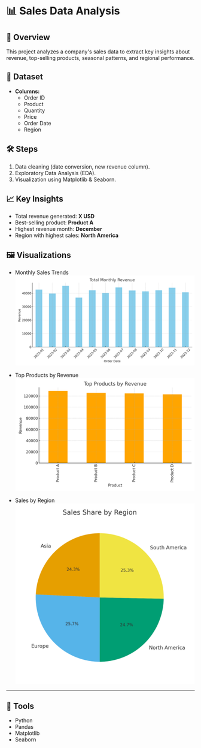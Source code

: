 # 📊 Sales Data Analysis

## 📌 Overview
This project analyzes a company's sales data to extract key insights about revenue, top-selling products, seasonal patterns, and regional performance.

## 🔑 Dataset
- **Columns:**
  - Order ID
  - Product
  - Quantity
  - Price
  - Order Date
  - Region  

## 🛠️ Steps
1. Data cleaning (date conversion, new revenue column).  
2. Exploratory Data Analysis (EDA).  
3. Visualization using Matplotlib & Seaborn.  

## 📈 Key Insights
- Total revenue generated: **X USD**  
- Best-selling product: **Product A**  
- Highest revenue month: **December**  
- Region with highest sales: **North America**  

## 🖼️ Visualizations
- Monthly Sales Trends  
  ![Monthly Sales](images/monthly_sales.png)

- Top Products by Revenue  
  ![Top Products](images/top_products.png)

- Sales by Region  
  ![Region Sales](images/region_sales.png)

---

## 🚀 Tools
- Python  
- Pandas  
- Matplotlib  
- Seaborn
